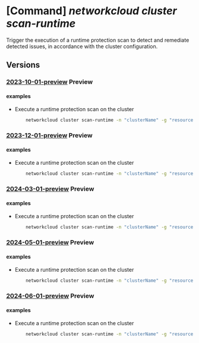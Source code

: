 # [Command] _networkcloud cluster scan-runtime_

Trigger the execution of a runtime protection scan to detect and remediate detected issues, in accordance with the cluster configuration.

## Versions

### [2023-10-01-preview](/Resources/mgmt-plane/L3N1YnNjcmlwdGlvbnMve30vcmVzb3VyY2Vncm91cHMve30vcHJvdmlkZXJzL21pY3Jvc29mdC5uZXR3b3JrY2xvdWQvY2x1c3RlcnMve30vc2NhbnJ1bnRpbWU=/2023-10-01-preview.xml) **Preview**

<!-- mgmt-plane /subscriptions/{}/resourcegroups/{}/providers/microsoft.networkcloud/clusters/{}/scanruntime 2023-10-01-preview -->

#### examples

- Execute a runtime protection scan on the cluster
    ```bash
        networkcloud cluster scan-runtime -n "clusterName" -g "resourceGroupName" --scan-activity "Scan"
    ```

### [2023-12-01-preview](/Resources/mgmt-plane/L3N1YnNjcmlwdGlvbnMve30vcmVzb3VyY2Vncm91cHMve30vcHJvdmlkZXJzL21pY3Jvc29mdC5uZXR3b3JrY2xvdWQvY2x1c3RlcnMve30vc2NhbnJ1bnRpbWU=/2023-12-01-preview.xml) **Preview**

<!-- mgmt-plane /subscriptions/{}/resourcegroups/{}/providers/microsoft.networkcloud/clusters/{}/scanruntime 2023-12-01-preview -->

#### examples

- Execute a runtime protection scan on the cluster
    ```bash
        networkcloud cluster scan-runtime -n "clusterName" -g "resourceGroupName" --scan-activity "Scan"
    ```

### [2024-03-01-preview](/Resources/mgmt-plane/L3N1YnNjcmlwdGlvbnMve30vcmVzb3VyY2Vncm91cHMve30vcHJvdmlkZXJzL21pY3Jvc29mdC5uZXR3b3JrY2xvdWQvY2x1c3RlcnMve30vc2NhbnJ1bnRpbWU=/2024-03-01-preview.xml) **Preview**

<!-- mgmt-plane /subscriptions/{}/resourcegroups/{}/providers/microsoft.networkcloud/clusters/{}/scanruntime 2024-03-01-preview -->

#### examples

- Execute a runtime protection scan on the cluster
    ```bash
        networkcloud cluster scan-runtime -n "clusterName" -g "resourceGroupName" --scan-activity "Scan"
    ```

### [2024-05-01-preview](/Resources/mgmt-plane/L3N1YnNjcmlwdGlvbnMve30vcmVzb3VyY2Vncm91cHMve30vcHJvdmlkZXJzL21pY3Jvc29mdC5uZXR3b3JrY2xvdWQvY2x1c3RlcnMve30vc2NhbnJ1bnRpbWU=/2024-05-01-preview.xml) **Preview**

<!-- mgmt-plane /subscriptions/{}/resourcegroups/{}/providers/microsoft.networkcloud/clusters/{}/scanruntime 2024-05-01-preview -->

#### examples

- Execute a runtime protection scan on the cluster
    ```bash
        networkcloud cluster scan-runtime -n "clusterName" -g "resourceGroupName" --scan-activity "Scan"
    ```

### [2024-06-01-preview](/Resources/mgmt-plane/L3N1YnNjcmlwdGlvbnMve30vcmVzb3VyY2Vncm91cHMve30vcHJvdmlkZXJzL21pY3Jvc29mdC5uZXR3b3JrY2xvdWQvY2x1c3RlcnMve30vc2NhbnJ1bnRpbWU=/2024-06-01-preview.xml) **Preview**

<!-- mgmt-plane /subscriptions/{}/resourcegroups/{}/providers/microsoft.networkcloud/clusters/{}/scanruntime 2024-06-01-preview -->

#### examples

- Execute a runtime protection scan on the cluster
    ```bash
        networkcloud cluster scan-runtime -n "clusterName" -g "resourceGroupName" --scan-activity "Scan"
    ```
